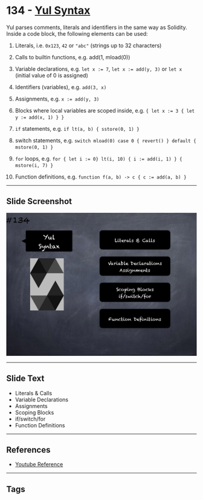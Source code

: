 # 134 - [Yul Syntax](Yul%20Syntax.md)
Yul parses comments, literals and identifiers in the same way as Solidity. Inside a code block, the following elements can be used:

1. Literals, i.e. `0x123`, `42` or `"abc"` (strings up to 32 characters)
    
2. Calls to builtin functions, e.g. add(1, mload(0))
    
3. Variable declarations, e.g. `let x := 7`, `let x := add(y, 3)` or `let x` (initial value of 0 is assigned)
    
4. Identifiers (variables), e.g. `add(3, x)`
    
5. Assignments, e.g. `x := add(y, 3)`
    
6. Blocks where local variables are scoped inside, e.g. `{ let x := 3 { let y := add(x, 1) } }`
    
7. `if` statements, e.g. `if lt(a, b) { sstore(0, 1) }`
    
8. switch statements, e.g. `switch mload(0) case 0 { revert() } default { mstore(0, 1) }`
    
9. `for` loops, e.g. `for { let i := 0} lt(i, 10) { i := add(i, 1) } { mstore(i, 7) }`
    
10. Function definitions, e.g. `function f(a, b) -> c { c := add(a, b) }`

___
## Slide Screenshot
![134.png](../../images/3.%20Solidity%20201/134.png)
___
## Slide Text
- Literals & Calls
- Variable Declarations
- Assignments
- Scoping Blocks
- if/switch/for
- Function Definitions
___
## References
- [Youtube Reference](https://youtu.be/TqMIbouwePE?t=1242)
___
## Tags